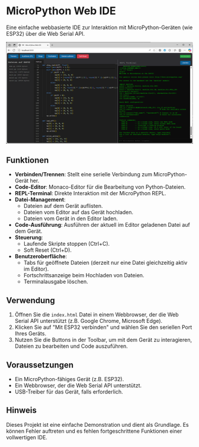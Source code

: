 # MicroPython Web IDE

Eine einfache webbasierte IDE zur Interaktion mit MicroPython-Geräten (wie ESP32) über die Web Serial API.

![Screenshoot](screen.png)

## Funktionen

*   **Verbinden/Trennen**: Stellt eine serielle Verbindung zum MicroPython-Gerät her.
*   **Code-Editor**: Monaco-Editor für die Bearbeitung von Python-Dateien.
*   **REPL-Terminal**: Direkte Interaktion mit der MicroPython REPL.
*   **Datei-Management**:
    *   Dateien auf dem Gerät auflisten.
    *   Dateien vom Editor auf das Gerät hochladen.
    *   Dateien vom Gerät in den Editor laden.
*   **Code-Ausführung**: Ausführen der aktuell im Editor geladenen Datei auf dem Gerät.
*   **Steuerung**:
    *   Laufende Skripte stoppen (Ctrl+C).
    *   Soft Reset (Ctrl+D).
*   **Benutzeroberfläche**:
    *   Tabs für geöffnete Dateien (derzeit nur eine Datei gleichzeitig aktiv im Editor).
    *   Fortschrittsanzeige beim Hochladen von Dateien.
    *   Terminalausgabe löschen.

## Verwendung

1.  Öffnen Sie die `index.html` Datei in einem Webbrowser, der die Web Serial API unterstützt (z.B. Google Chrome, Microsoft Edge).
2.  Klicken Sie auf "Mit ESP32 verbinden" und wählen Sie den seriellen Port Ihres Geräts.
3.  Nutzen Sie die Buttons in der Toolbar, um mit dem Gerät zu interagieren, Dateien zu bearbeiten und Code auszuführen.

## Voraussetzungen

*   Ein MicroPython-fähiges Gerät (z.B. ESP32).
*   Ein Webbrowser, der die Web Serial API unterstützt.
*   USB-Treiber für das Gerät, falls erforderlich.

## Hinweis

Dieses Projekt ist eine einfache Demonstration und dient als Grundlage. Es können Fehler auftreten und es fehlen fortgeschrittene Funktionen einer vollwertigen IDE.
